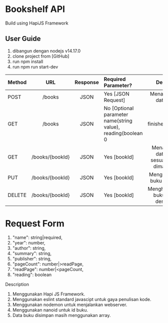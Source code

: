 # Bookshelf API
Build using HapiJS Framework

## User Guide
1. dibangun dengan nodejs v14.17.0
2. clone project from [GitHub]
3. run npm install
4. run npm run start-dev

| Method  |       URL        |   Response   | Required Parameter? |   Deskripsi   |
| ------- |:----------------:|:------------:|:--------------------|:-------------:|
|  POST   |  /books          | JSON         | Yes [JSON Request]  | Menambahkan data buku |
|  GET    |  /books          | JSON         | No [Optional parameter name(string value), reading(boolean 0|1), finished(boolean 0|1) ] | Manampilkan semua data buku, jika ada parameter maka akan mengembalikan nilai sesuai dengan data yang ada pada parameter |
|  GET    |  /books/{bookId} | JSON         | Yes [bookId]  | Menampilkan data buku sesuai id yang dimasukkan |
|  PUT    |  /books/{bookId} | JSON         | Yes [bookId]  | Mengubah data buku sesuai `id` |
|  DELETE |  /books/{bookId} | JSON         | Yes [bookId]  | Menghapus data buku sesuai dengan `id` |

# Request Form
1. "name": string|required,
2. "year": number,
3. "author": string,
4. "summary": string,
5. "publisher": string,
6. "pageCount": number|>readPage,
7. "readPage": number|<pageCount,
8. "reading": boolean

Description
1. Menggunakan Hapi JS Framework.
2. Menggunakan eslint standard javascipt untuk gaya penulisan kode.
3. Menggunakan nodemon untuk menjalankan webserver.
4. Menggunakan nanoid untuk id buku.
5. Data buku disimpan masih menggunakan array.
